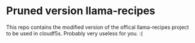 # Pruned version llama-recipes
This repo contains the modified version of the offical llama-recipes project 
to be used in cloudf5s. Probably very useless for you. :(
